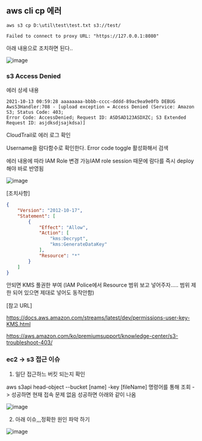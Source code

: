 ## aws cli cp 에러
```
aws s3 cp D:\util\test\test.txt s3://test/

Failed to connect to proxy URL: "https://127.0.0.1:8080"

```

아래 내용으로 조치하면 된다..

![image](https://user-images.githubusercontent.com/38831314/132426046-d3f3fb32-3229-4faf-b09d-817690d07430.png)


### s3 Access Denied

에러 상세 내용

```
2021-10-13 00:59:28 aaaaaaaa-bbbb-cccc-dddd-89ac9ea9e0fb DEBUG AwsS3Handler:708 - [upload exception = Access Denied (Service: Amazon S3; Status Code: 403; 
Error Code: AccessDenied; Request ID: ASDSAD123ASDXZC; S3 Extended Request ID: asjdksdjsajkdsa)]
```

CloudTrail로 에러 로그 확인 

Username을 람다함수로 확인한다. Error code toggle 활성화해서 검색

에러 내용에 따라 IAM Role 변경 가능IAM role session 때문에 람다를 즉시 deploy해야 바로 반영됨

![image](https://user-images.githubusercontent.com/38831314/137048615-255f3a97-9722-4b74-b93c-5b98c1618bcd.png)

[조치사항]

```json
{
    "Version": "2012-10-17",
    "Statement": [
        {
            "Effect": "Allow",
            "Action": [
                "kms:Decrypt",
                "kms:GenerateDataKey"
            ],
            "Resource": "*"
        }
    ]
}
```

안되면 KMS 풀권한 부여 (IAM Police에서 Resource 범위 보고 넣어주자..... 범위 제한 되어 있으면 제대로 넣어도 동작안함)

[참고 URL]

https://docs.aws.amazon.com/streams/latest/dev/permissions-user-key-KMS.html

https://aws.amazon.com/ko/premiumsupport/knowledge-center/s3-troubleshoot-403/


### ec2 -> s3 접근 이슈

1. 일단 접근하느 버킷 되는지 확인

aws s3api head-object  --bucket [name] -key [fileName] 명령어를 통해 조회 -> 성공하면 현재 접속 문제 없음 성공하면 아래와 같이 나옴

![image](https://user-images.githubusercontent.com/38831314/138027687-c3933124-c9af-436e-b541-c892b3da4e80.png)

2. 아래 이슈,,,정확한 원인 파악 하기

![image](https://user-images.githubusercontent.com/38831314/138030212-9aa55127-c608-499a-b824-10752861508e.png)






